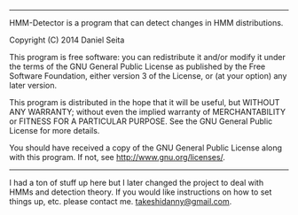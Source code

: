 ---------------------------------------------------------------------------------------------------

HMM-Detector is a program that can detect changes in HMM distributions.

Copyright (C) 2014 Daniel Seita

This program is free software: you can redistribute it and/or modify it under the terms of the GNU
General Public License as published by the Free Software Foundation, either version 3 of the
License, or (at your option) any later version.

This program is distributed in the hope that it will be useful, but WITHOUT ANY WARRANTY; without
even the implied warranty of MERCHANTABILITY or FITNESS FOR A PARTICULAR PURPOSE.  See the GNU
General Public License for more details.

You should have received a copy of the GNU General Public License along with this program.  If not,
see <http://www.gnu.org/licenses/>.

---------------------------------------------------------------------------------------------------

I had a ton of stuff up here but I later changed the project to deal with HMMs and detection theory.
If you would like instructions on how to set things up, etc. please contact me.
takeshidanny@gmail.com.
